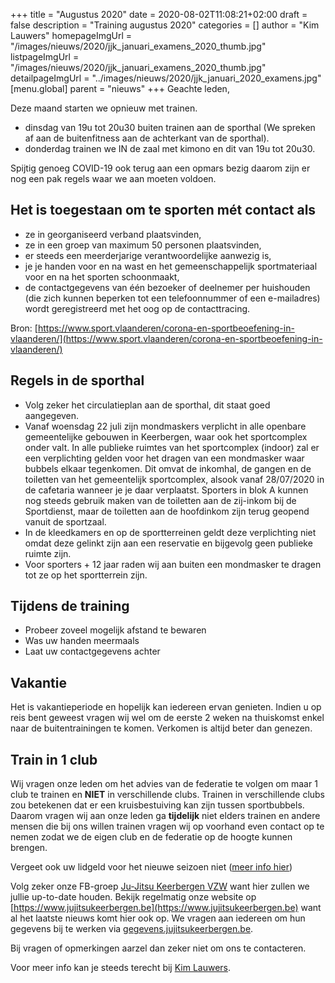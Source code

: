 +++
title = "Augustus 2020"
date = 2020-08-02T11:08:21+02:00
draft = false
description = "Training augustus 2020"
categories = []
author = "Kim Lauwers"
homepageImgUrl = "/images/nieuws/2020/jjk_januari_examens_2020_thumb.jpg"
listpageImgUrl = "/images/nieuws/2020/jjk_januari_examens_2020_thumb.jpg"
detailpageImgUrl = "../images/nieuws/2020/jjk_januari_2020_examens.jpg"
[menu.global]
    parent = "nieuws"
+++
Geachte leden,

Deze maand starten we opnieuw met trainen.

* dinsdag van 19u tot 20u30 buiten trainen aan de sporthal (We spreken af aan de buitenfitness aan de achterkant van de sporthal).
* donderdag trainen we IN de zaal met kimono en dit van 19u tot 20u30.

Spijtig genoeg COVID-19 ook terug aan een opmars bezig daarom zijn er nog een pak regels waar we aan moeten voldoen.

## Het is toegestaan om te sporten mét contact als
- ze in georganiseerd verband plaatsvinden,
- ze in een groep van maximum 50 personen plaatsvinden,
- er steeds een meerderjarige verantwoordelijke aanwezig is,
- je je handen voor en na wast en het gemeenschappelijk sportmateriaal voor en na het sporten schoonmaakt,
- de contactgegevens van één bezoeker of deelnemer per huishouden (die zich kunnen beperken tot een telefoonnummer of een e-mailadres) wordt geregistreerd met het oog op de contacttracing.


Bron: [https://www.sport.vlaanderen/corona-en-sportbeoefening-in-vlaanderen/](https://www.sport.vlaanderen/corona-en-sportbeoefening-in-vlaanderen/)

## Regels in de sporthal
- Volg zeker het circulatieplan aan de sporthal, dit staat goed aangegeven.
- Vanaf woensdag 22 juli zijn mondmaskers verplicht in alle openbare gemeentelijke gebouwen in Keerbergen, waar ook het sportcomplex onder valt. 
In alle publieke ruimtes van het sportcomplex (indoor) zal er een verplichting gelden voor het dragen van een mondmasker waar bubbels elkaar tegenkomen.
Dit omvat de inkomhal, de gangen en de toiletten van het gemeentelijk sportcomplex, alsook vanaf 28/07/2020 in de cafetaria wanneer je je daar verplaatst.
Sporters in blok A kunnen nog steeds gebruik maken van de toiletten aan de zij-inkom bij de Sportdienst, maar de toiletten aan de hoofdinkom zijn terug geopend vanuit de sportzaal.
- In de kleedkamers en op de sportterreinen geldt deze verplichting niet omdat deze gelinkt zijn aan een reservatie en bijgevolg geen publieke ruimte zijn.
- Voor sporters + 12 jaar raden wij aan buiten een mondmasker te dragen tot ze op het sportterrein zijn.

## Tijdens de training
- Probeer zoveel mogelijk afstand te bewaren
- Was uw handen meermaals
- Laat uw contactgegevens achter

## Vakantie
Het is vakantieperiode en hopelijk kan iedereen ervan genieten. Indien u op reis bent geweest vragen wij wel om de eerste 2 weken na thuiskomst enkel naar de buitentrainingen te komen. Verkomen is altijd beter dan genezen.

## Train in 1 club
Wij vragen onze leden om het advies van de federatie te volgen om maar 1 club te trainen en **NIET** in verschillende clubs. Trainen in verschillende clubs zou betekenen dat er een kruisbestuiving kan zijn tussen sportbubbels.
Daarom vragen wij aan onze leden ga **tijdelijk** niet elders trainen en andere mensen die bij ons willen trainen vragen wij op voorhand even contact op te nemen zodat we de eigen club en de federatie op de hoogte kunnen brengen.


Vergeet ook uw lidgeld voor het nieuwe seizoen niet ([meer info hier](https://www.jujitsukeerbergen.be/nieuws/2020/06/25/einde-seizoen-2020/))

Volg zeker onze FB-groep [Ju-Jitsu Keerbergen VZW](https://www.facebook.com/groups/357231384348318/) want hier zullen we jullie up-to-date houden. Bekijk regelmatig onze website op [https://www.jujitsukeerbergen.be](https://www.jujitsukeerbergen.be) want al het laatste nieuws komt hier ook op.
We vragen aan iedereen om hun gegevens bij te werken via [gegevens.jujitsukeerbergen.be](gegevens.jujitsukeerbergen.beÈ).

Bij vragen of opmerkingen aarzel dan zeker niet om ons te contacteren.

Voor meer info kan je steeds terecht bij [Kim Lauwers](https://www.jujitsukeerbergen.be/trainers/#Kim_Lauwers).